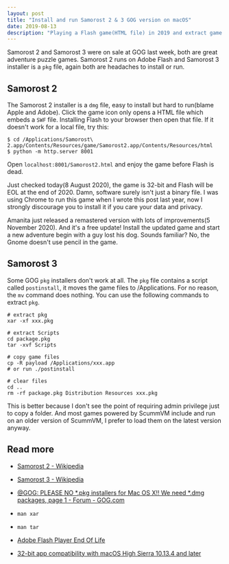 ```yaml
---
layout: post
title: "Install and run Samorost 2 & 3 GOG version on macOS"
date: 2019-08-13
description: "Playing a Flash game(HTML file) in 2019 and extract game from GOG pkg installer."
---
```


Samorost 2 and Samorost 3 were on sale at GOG last week, both are great adventure puzzle games. Samorost 2 runs on Adobe Flash and Samorost 3 installer is a `pkg` file, again both are headaches to install or run.

## Samorost 2

The Samorost 2 installer is a `dmg` file, easy to install but hard to run(blame Apple and Adobe). Click the game icon only opens a HTML file which embeds a `SWF` file. Installing Flash to your browser then open that file. If it doesn't work for a local file, try this:

```
$ cd /Applications/Samorost\ 2.app/Contents/Resources/game/Samorost2.app/Contents/Resources/html
$ python -m http.server 8001
```

Open `localhost:8001/Samorost2.html` and enjoy the game before Flash is dead.

Just checked today(8 August 2020), the game is 32-bit and Flash will be EOL at the end of 2020. Damn, software surely isn't just a binary file. I was using Chrome to run this game when I wrote this post last year, now I strongly discourage you to install it if you care your data and privacy.

Amanita just released a remastered version with lots of improvements(5 November 2020). And it's a free update! Install the updated game and start a new adventure begin with a guy lost his dog. Sounds familiar? No, the Gnome doesn't use pencil in the game.

## Samorost 3

Some GOG `pkg` installers don't work at all. The `pkg` file contains a script called `postinstall`, it moves the game files to /Applications. For no reason, the `mv` command does nothing. You can use the following commands to extract `pkg`.

```
# extract pkg
xar -xf xxx.pkg

# extract Scripts
cd package.pkg
tar -xvf Scripts

# copy game files
cp -R payload /Applications/xxx.app
# or run ./postinstall

# clear files
cd ..
rm -rf package.pkg Distribution Resources xxx.pkg
```

This is better because I don't see the point of requiring admin privilege just to copy a folder. And most games powered by ScummVM include and run on an older version of ScummVM, I prefer to load them on the latest version anyway.

## Read more

- [Samorost 2 - Wikipedia](https://en.wikipedia.org/wiki/Samorost_2)

- [Samorost 3 - Wikipedia](https://en.wikipedia.org/wiki/Samorost_3)

- [@GOG: PLEASE NO *.pkg installers for Mac OS X!! We need *.dmg packages, page 1 - Forum - GOG.com](https://www.gog.com/forum/general/gog_please_no_pkg_installers_for_mac_os_x_we_need_dmg_packages/post10)

- `man xar`

- `man tar`

- [Adobe Flash Player End Of Life](https://www.adobe.com/products/flashplayer/end-of-life.html)

- [32-bit app compatibility with macOS High Sierra 10.13.4 and later](https://support.apple.com/en-us/HT208436)
